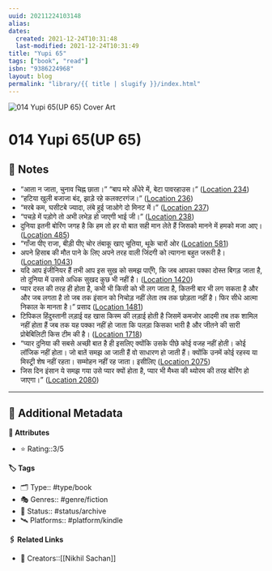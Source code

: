 ```yaml
---
uuid: 20211224103148
alias:
dates:
  created: 2021-12-24T10:31:48
  last-modified: 2021-12-24T10:31:49
title: "Yupi 65"
tags: ["book", "read"]
isbn: "9386224968"
layout: blog
permalink: "library/{{ title | slugify }}/index.html"
---
```


![014 Yupi 65(UP 65) Cover Art](https://m.media-amazon.com/images/I/51UtWEICf1L._SY160.jpg)

# 014 Yupi 65(UP 65)

## 📝 Notes

- “आता न जाता, चुनाव चिह्न छाता।” “बाप मरे अँधेरे में, बेटा पावरहाउस।” ([Location 234](https://readwise.io/to_kindle?action=open&asin=B0748K2NY4&location=234))
- “हटिया खुली बजाजा बंद, झाड़े रहे कलक्टरगंज।” ([Location 236](https://readwise.io/to_kindle?action=open&asin=B0748K2NY4&location=236))
- “मरबे कम, घसीटबे ज्यादा, लंबे हुई जाओगे दो मिनट में।” ([Location 237](https://readwise.io/to_kindle?action=open&asin=B0748K2NY4&location=237))
- “पचड़े में पड़ोगे तो अभी लभेड़ हो जाएगी भाई जी।” ([Location 238](https://readwise.io/to_kindle?action=open&asin=B0748K2NY4&location=238))
- दुनिया इतनी बोरिंग जगह है कि हम तो हर वो बात सही मान लेते हैं जिसको मानने में हमको मजा आए। ([Location 485](https://readwise.io/to_kindle?action=open&asin=B0748K2NY4&location=485))
- “गाँजा पीए राजा, बीड़ी पीए चोर तंबाकू खाए चूतिया, थूके चारों ओर ([Location 581](https://readwise.io/to_kindle?action=open&asin=B0748K2NY4&location=581))
- अपने हिसाब की मौत पाने के लिए अपने तरह वाली जिंदगी को त्यागना बहुत जरूरी है। ([Location 1043](https://readwise.io/to_kindle?action=open&asin=B0748K2NY4&location=1043))
- यदि आप इंजीनियर हैं तभी आप इस सुख को समझ पाएँगे, कि जब आपका पक्का दोस्त बिगड़ जाता है, तो दुनिया में उससे अधिक सुखद कुछ भी नहीं है। ([Location 1420](https://readwise.io/to_kindle?action=open&asin=B0748K2NY4&location=1420))
- प्यार दस्त की तरह ही होता है, कभी भी किसी को भी लग जाता है, कितनी बार भी लग सकता है और और जब लगता है तो जब तक इंसान को निचोड़ नहीं लेता तब तक छोड़ता नहीं है। फिर सीधे आत्मा निकाल के मानता है।” प्रसाद ([Location 1481](https://readwise.io/to_kindle?action=open&asin=B0748K2NY4&location=1481))
- टिपिकल हिंदुस्तानी लड़ाई वह खास किस्म की लड़ाई होती है जिसमें कमजोर आदमी तब तक शामिल नहीं होता हैं जब तक यह पक्का नहीं हो जाता कि पलड़ा किसका भारी है और जीतने की सारी प्रोबेबिलिटी किस टीम की है। ([Location 1718](https://readwise.io/to_kindle?action=open&asin=B0748K2NY4&location=1718))
- “प्यार दुनिया की सबसे अच्छी बात है ही इसलिए क्योंकि उसके पीछे कोई वजह नहीं होती। कोई लॉजिक नहीं होता। जो बातें समझ आ जाती हैं वो साधारण हो जाती हैं। क्योंकि उनमें कोई रहस्य या मिस्ट्री शेष नहीं रहता। सम्मोहन नहीं रह जाता। इसीलिए ([Location 2075](https://readwise.io/to_kindle?action=open&asin=B0748K2NY4&location=2075))
- जिस दिन इंसान ये समझ गया उसे प्यार क्यों होता है, प्यार भी मैथ्स की थ्योरम की तरह बोरिंग हो जाएगा।” ([Location 2080](https://readwise.io/to_kindle?action=open&asin=B0748K2NY4&location=2080))

---

## 📇 Additional Metadata

**🧰 Attributes**

- ⭐ Rating::3/5

**🏷 Tags**

- 🗂 Type:: #type/book
- 🎭 Genres:: #genre/fiction
- 🏁 Status:: #status/archive
- 🛰 Platforms:: #platform/kindle

**🖇️ Related Links**

- 👤 Creators::[[Nikhil Sachan]]
